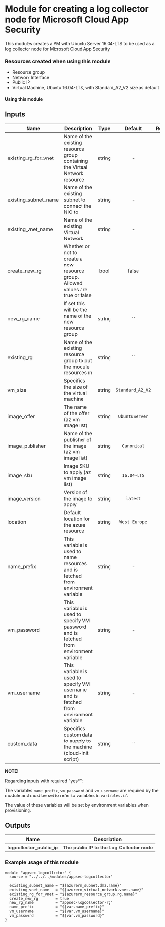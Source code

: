 # Module for creating a log collector node for Microsoft Cloud App Security

This modules creates a VM with Ubuntu Server 16.04-LTS to be used as a log collector node for Microsoft Cloud App Security

### Resources created when using this module
* Resource group
* Network Interface
* Public IP
* Virtual Machine, Ubuntu 16.04-LTS, with Standard_A2_V2 size as default

#### Using this module

## Inputs

| Name | Description | Type | Default | Required |
|------|-------------|:----:|:-----:|:-----:|
| existing_rg_for_vnet | Name of the existing resource group containing the Virtual Network resource | string | - | yes |
| existing_subnet_name | Name of the existing subnet to connect the NIC to | string | - | yes |
| existing_vnet_name | Name of the existing Virtual Network | string | - | yes |
| create_new_rg	| Whether or not to create a new resource group. Allowed values are true or false |	bool | false	| yes |
| new_rg_name	| If set this will be the name of the new resource group |	string	| `` |	no |
| existing_rg	| Name of the existing resource group to put the module resources in |	string	| `` |	no |
| vm_size | Specifies the size of the virtual machine | string | `Standard_A2_V2` | no |
| image_offer | The name of the offer (az vm image list) | string | `UbuntuServer` | no |
| image_publisher | Name of the publisher of the image (az vm image list) | string | `Canonical` | no |
| image_sku | Image SKU to apply (az vm image list) | string | `16.04-LTS` | no |
| image_version | Version of the image to apply | string | `latest` | no |
| location | Default location for the azure resource | string | `West Europe` | no |
| name_prefix | This variable is used to name resources and is fetched from environment variable | string | - | yes* |
| vm_password | This variable is used to specify VM password and is fetched from environment variable | string | - | yes* |
| vm_username | This variable is used to specify VM username and is fetched from environment variable | string | - | yes* |
| custom_data | Specifies custom data to supply to the machine (cloud-init script) | string | `` | no |

**NOTE!**

Regarding inputs with required "yes*":

The variables `name_prefix`, `vm_password` and `vm_username` are required by the module and must be set to refer to variables in `variables.tf`.

The value of these variables will be set by environment variables when provisioning.

## Outputs

| Name | Description |
|------|-------------|
| logcollector_public_ip | The public IP to the Log Collector node |

### Example usage of this module
```
module "appsec-logcollector" {
  source = "../../../modules/appsec-logcollector"

  existing_subnet_name = "${azurerm_subnet.dmz.name}"
  existing_vnet_name   = "${azurerm_virtual_network.vnet.name}"
  existing_rg_for_vnet = "${azurerm_resource_group.rg.name}"
  create_new_rg        = true
  new_rg_name          = "appsec-logcollector-rg"
  name_prefix          = "${var.name_prefix}"
  vm_username          = "${var.vm_username}"
  vm_password          = "${var.vm_password}"
}
```